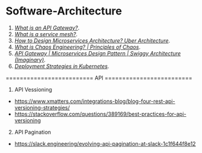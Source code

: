 # Software-Architecture

1. *[What is an API Gateway?](https://www.youtube.com/watch?v=vHQqQBYJtLI)*.
2. *[What is a service mesh?](https://www.youtube.com/watch?v=QiXK0B9FhO0&list=PLhfHPmPYPPRlV_1JSSEtkEIuXEJQBkf1X)*.
3. *[How to Design Microservices Architecture? Uber Architecture](https://www.youtube.com/watch?v=Zed6udTPGro)*.
4. *[What is Chaos Engineering? | Principles of Chaos](https://www.youtube.com/watch?v=3CNNhK9JTDk)*.
5. *[API Gateway | Microservices Design Pattern | Swiggy Architecture (Imaginary)](https://www.youtube.com/watch?v=Wa_q8C6Qo68)*.
6. *[Deployment Strategies in Kubernetes](https://www.youtube.com/watch?v=4AUnI58ZI6M)*.

========================= API =========================
1. API Vessioning
  * https://www.xmatters.com/integrations-blog/blog-four-rest-api-versioning-strategies/
  * https://stackoverflow.com/questions/389169/best-practices-for-api-versioning
  
2. API Pagination
  * https://slack.engineering/evolving-api-pagination-at-slack-1c1f644f8e12






